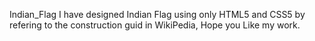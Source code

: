 Indian_Flag
I have designed Indian Flag using only HTML5 and CSS5 by refering to the construction guid in WikiPedia, Hope you Like my work.
